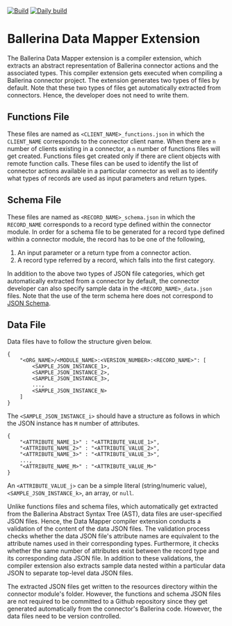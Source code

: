 [![Build](https://github.com/ballerina-platform/module-ballerinax-datamapper/workflows/Build/badge.svg)](https://github.com/ballerina-platform/module-ballerinax-datamapper/actions?query=workflow%3ABuild)
[![Daily build](https://github.com/ballerina-platform/module-ballerinax-datamapper/workflows/Daily%20build/badge.svg)](https://github.com/ballerina-platform/module-ballerinax-datamapper/actions?query=workflow%3A%22Daily+build%22)

# Ballerina Data Mapper Extension
The Ballerina Data Mapper extension is a compiler extension, which extracts an abstract representation of Ballerina connector actions and the associated types. 
This compiler extension gets executed when compiling a Ballerina connector project. The extension generates two types of files by default. Note that 
these two types of files get automatically extracted from connectors. Hence, the developer does not need to write them.

## Functions File
These files are named as ``<CLIENT_NAME>_functions.json`` in which the `CLIENT_NAME` corresponds to the connector client name.
When there are ``n`` number of clients existing in a connector, a ``n``  number of functions files will get created. Functions files get created only if there 
are client objects with remote function calls. These files can be used to identify the list of connector actions available in a 
particular connector as well as to identify what types of records are used as input parameters and return types.

## Schema File
These files are named as ``<RECORD_NAME>_schema.json`` in which the `RECORD_NAME` corresponds to a record type defined
within the connector module. In order for a schema file to be generated for a record type defined within a connector module, the
record has to be one of the following,
 
 1. An input parameter or a return type from a connector action.
 2. A record type referred by a record, which falls into the first category.
 
  In addition to the above two types of JSON file categories, which get automatically extracted from a connector by default, 
  the connector developer can also specify sample data in the `<RECORD_NAME>_data.json` files. Note that the use 
  of the term schema here does not correspond to [JSON Schema](https://json-schema.org/learn/miscellaneous-examples.html).
  
  ## Data File
  Data files have to follow the structure given below.
  
```
{
    "<ORG_NAME>/<MODULE_NAME>:<VERSION_NUMBER>:<RECORD_NAME>": [
        <SAMPLE_JSON_INSTANCE_1>,
        <SAMPLE_JSON_INSTANCE_2>,
        <SAMPLE_JSON_INSTANCE_3>,
        ...,
        <SAMPLE_JSON_INSTANCE_N>
    ]
}
```
The `<SAMPLE_JSON_INSTANCE_i>` should have a structure as follows in which the JSON 
instance has `M` number of attributes.

```
{
    "<ATTRIBUTE_NAME_1>" : "<ATTRIBUTE_VALUE_1>",
    "<ATTRIBUTE_NAME_2>" : "<ATTRIBUTE_VALUE_2>",
    "<ATTRIBUTE_NAME_3>" : "<ATTRIBUTE_VALUE_3>",
    ...,
    "<ATTRIBUTE_NAME_M>" : "<ATTRIBUTE_VALUE_M>"
}
```

An `<ATTRIBUTE_VALUE_j>` can be a simple literal (string/numeric value), 
`<SAMPLE_JSON_INSTANCE_k>`, an array, or `null`.

Unlike functions files and schema files, which automatically get extracted
from the Ballerina Abstract Syntax Tree (AST), data files are user-specified JSON files. 
Hence, the Data Mapper compiler extension conducts a validation of the content of the data JSON files.
The validation process checks whether the data JSON file's attribute names are equivalent to the 
attribute names used in their corresponding types. Furthermore, it checks whether the same number 
of attributes exist between the record type and its corresponding data JSON file. In addition to these 
validations, the compiler extension also extracts sample data nested within a particular data JSON 
to separate top-level data JSON files.

The extracted JSON files get written to the resources directory within the connector module's folder. However, the functions and schema JSON files are not required to be committed to a
Github repository since they get generated automatically from the connector's Ballerina code. However, 
the data files need to be version controlled.

  
  

